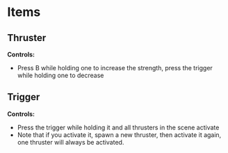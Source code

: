 # Items

## Thruster
**Controls:**
* Press B while holding one to increase the strength, press the trigger while holding one to decrease
## Trigger
**Controls:**
* Press the trigger while holding it and all thrusters in the scene activate
* Note that if you activate it, spawn a new thruster, then activate it again, one thruster will always be activated.